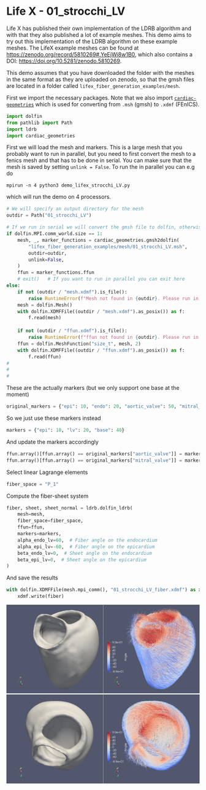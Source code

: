 # Life X - 01_strocchi_LV

Life X has published their own implementation of the LDRB algorithm and with that they also published a lot of example meshes. This demo aims to try out this implementation of the LDRB algorithm on these example meshes. The LifeX example meshes can be found at https://zenodo.org/record/5810269#.YeEjWi8w1B0, which also contains a DOI: https://doi.org/10.5281/zenodo.5810269.

This demo assumes that you have downloaded the folder with the meshes in the same format as they are uploaded on zenodo, so that the gmsh files are located in a folder called `lifex_fiber_generation_examples/mesh`.

First we import the necessary packages. Note that we also import [`cardiac-geometries`](https://computationalphysiology.github.io/cardiac_geometries/) which is used for converting from `.msh` (gmsh) to `.xdmf` (FEnICS).


```python
import dolfin
from pathlib import Path
import ldrb
import cardiac_geometries
```




First we will load the mesh and markers. This is a large mesh that you probably want to run in parallel, but you need to first convert the mesh to a fenics mesh and that has to be done in serial. You can make sure that the mesh is saved by setting `unlink = False`.
To run the in parallel you can e.g do
```
mpirun -n 4 python3 demo_lifex_strocchi_LV.py
```
which will run the demo on 4 processors.

```python
# We will specify an output directory for the mesh
outdir = Path("01_strocchi_LV")
```

```python
# If we run in serial we will convert the gmsh file to dolfin, otherwise we load the mesh and facet function directly from the folder.
if dolfin.MPI.comm_world.size == 1:
    mesh, _, marker_functions = cardiac_geometries.gmsh2dolfin(
        "lifex_fiber_generation_examples/mesh/01_strocchi_LV.msh",
        outdir=outdir,
        unlink=False,
    )
    ffun = marker_functions.ffun
    # exit()   # If you want to run in parallel you can exit here
else:
    if not (outdir / "mesh.xdmf").is_file():
        raise RuntimeError(f"Mesh not found in {outdir}. Please run in serial first")
    mesh = dolfin.Mesh()
    with dolfin.XDMFFile((outdir / "mesh.xdmf").as_posix()) as f:
        f.read(mesh)

    if not (outdir / "ffun.xdmf").is_file():
        raise RuntimeError(f"ffun not found in {outdir}. Please run in serial first")
    ffun = dolfin.MeshFunction("size_t", mesh, 2)
    with dolfin.XDMFFile((outdir / "ffun.xdmf").as_posix()) as f:
        f.read(ffun)
#
#
#
```

These are the actually markers (but we only support one base at the moment)

```python
original_markers = {"epi": 10, "endo": 20, "aortic_valve": 50, "mitral_valve": 60}
```

So we just use these markers instead

```python
markers = {"epi": 10, "lv": 20, "base": 40}
```

And update the markers accordingly

```python
ffun.array()[ffun.array() == original_markers["aortic_valve"]] = markers["base"]
ffun.array()[ffun.array() == original_markers["mitral_valve"]] = markers["base"]
```

Select linear Lagrange elements

```python
fiber_space = "P_1"
```


Compute the fiber-sheet system

```python
fiber, sheet, sheet_normal = ldrb.dolfin_ldrb(
    mesh=mesh,
    fiber_space=fiber_space,
    ffun=ffun,
    markers=markers,
    alpha_endo_lv=60,  # Fiber angle on the endocardium
    alpha_epi_lv=-60,  # Fiber angle on the epicardium
    beta_endo_lv=0,  # Sheet angle on the endocardium
    beta_epi_lv=0,  # Sheet angle on the epicardium
)
```

And save the results

```python
with dolfin.XDMFFile(mesh.mpi_comm(), "01_strocchi_LV_fiber.xdmf") as xdmf:
    xdmf.write(fiber)
```


![_](_static/figures/01_strocchi_LV_fiber_1.png)
![_](_static/figures/01_strocchi_LV_fiber_2.png)
